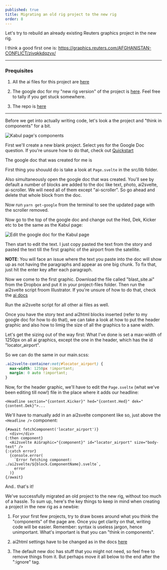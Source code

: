 ```yaml
---
published: true
title: Migrating an old rig project to the new rig
order: 8
---
```


<script>
  import { getPath } from '$utils/statics';
</script>

Let's try to rebuild an already existing Reuters graphics project in the new rig.

I think a good first one is: <https://graphics.reuters.com/AFGHANISTAN-CONFLICT/zjvqkkdqzvx/>

---

### Prequisites

1. All the ai files for this project are [here](<https://www.dropbox.com/work/GRAPHICS all Staff/Scarr%2C Simon/Kabul blasts/new-rig-version/>)

2. The google doc for my "new rig version" of the project is [here](https://docs.google.com/document/d/1V8dr9bO8ZDbePOZDzYNYPwZnmk7oSSlyhwKftJzmwXI/edit). Feel free to tally if you get stuck somewhere.

3. The repo is [here](https://github.com/reuters-graphics/kabul-blast-new-rig)

---

Before we get into actually writing code, let's look a the project and "think in components" for a bit.

<img src="{getPath('images/illos/kabul-components.jpg')}" alt="Kabul page's components"/>

First we'll create a new blank project. Select yes for the Google Doc question. If you're unsure how to do that, check out [Quickstart](https://reuters-graphics.github.io/docs_graphics-kit/for_developers/quickstart)

The google doc that was created for me is

First thing you shouuld do is take a look at `Page.svelte` in the src/lib folder.

Also simultaneously open the google doc that was created. You'll see by default a number of blocks are added to the doc like text, photo, ai2svelte, ai-scroller. We will need all of them except "ai-scroller". So go ahead and delete that whole block from the doc.

Now run `yarn get-google` from the terminal to see the updated page with the scroller removed.

Now go to the top of the google doc and change out the Hed, Dek, Kicker etc to be the same as the Kabul page:

<img src="{getPath('images/illos/kabul-hed-edit.jpg')}" alt="Edit the google doc for the Kabul page"/>

Then start to edit the text. I just copy pasted the text from the story and pasted the text till the first graphic of the airport from the satellite.

**NOTE**: You will face an issue where the text you paste into the doc will show up as not having the paragraphs and appear as one big chunk. To fix that, just hit the enter key after each paragraph.

Now we come to the first graphic. Download the file called "blast_site.ai" from the Dropbox and put it in your project-files folder. Then run the ai2svelte script froom Illustrator. If you're unsure of how to do that, check the [ai docs](https://reuters-graphics.github.io/docs_graphics-kit/for_developers/ai)

Run the ai2svelte script for all other ai files as well.

Once you have the story text and ai2html blocks inserted (refer to my google doc for how to do that), we can take a look at how to put the header graphic and also how to limig the size of all the graphics to a sane width.

Let's get the sizing out of the way first: What I've done is set a max-width of 1250px on all ai graphics, except the one in the header, which has the id "locator_airport".

So we can do the same in our main.scss:

```scss
.ai2svelte-container:not(#locator_airport) {
  max-width: 1250px !important;
  margin: 0 auto !important;
}
```

Now, for the header graphic, we'll have to edit the `Page.svelte` (what we've been editing till now!) file in the place where it adds our headline:

```svelte
<Headline section="{content.Kicker}" hed="{content.Hed}" dek="{content.Dek}">...
```

We'll have to manually add in an ai2svelte component like so, just above the `<Headline />` component:

```svelte
{#await fetchComponent('locator_airport')}
  <div></div>
{:then component}
  <Ai2svelte AiGraphic="{component}" id="locator_airport" size="body-text" />
{:catch error}
  {console.error(
    `Error fetching component: ./ai2svelte/${block.ComponentName}.svelte`,
    error
  )}
{/await}
```

And.. that's it!

We've successfully migrated an old project to the new rig, without too much of a hassle. To sum up, here's the key things to keep in mind when creating a project in the new rig as a newbie:

1. For your first few projects, try to draw boxes around what you think the "components" of the page are. Once you get clarity on that, writing code will be easier. Remember: syntax is useless jargon, hence unimportant. What's important is that you can "think in components".

2. ai2html settings have to be changed as in the docs [here](https://reuters-graphics.github.io/docs_graphics-kit/for_developers/ai)

3. The default new doc has stuff that you might not need, so feel free to remove things from it. But perhaps move it all below to the end after the ":ignore" tag.
